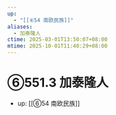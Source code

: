 ```yaml
---
up:
  - "[[⑥54 南欧民族]]"
aliases:
  - 加泰隆人
ctime: 2025-03-01T13:50:07+08:00
mtime: 2025-10-01T11:40:29+08:00
---
```


# ⑥551.3 加泰隆人

- up: [[⑥54 南欧民族]]
